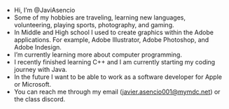 -  Hi, I’m @JaviAsencio
-  Some of my hobbies are traveling, learning new languages, volunteering, playing sports, photography, and gaming.
-  In Middle and High school I used to create graphics within the Adobe applications. For example, Adobe Illustrator, Adobe Photoshop, and Adobe Indesign.  
-  I’m currently learning more about computer programming.
-  I recently finished learning C++ and I am currently starting my coding journey with Java.
-  In the future I want to be able to work as a software developer for Apple or Microsoft.
-  You can reach me through my email (javier.asencio001@mymdc.net) or the class discord.

<!---
JaviAsencio/JaviAsencio is a ✨ special ✨ repository because its `README.md` (this file) appears on your GitHub profile.
You can click the Preview link to take a look at your changes.
--->
